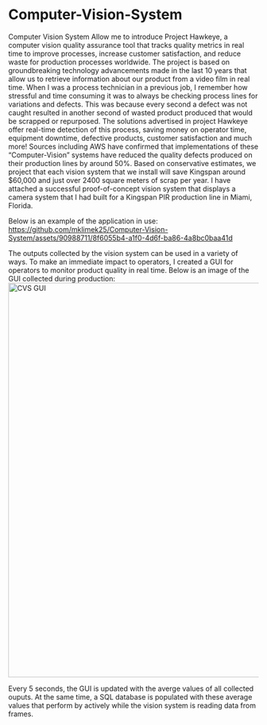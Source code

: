 # Computer-Vision-System
Computer Vision System
Allow me to introduce Project Hawkeye, a computer vision quality assurance tool that tracks quality metrics in real
time to improve processes, increase customer satisfaction, and reduce waste for production processes
worldwide. The project is based on groundbreaking technology advancements made in the last 10 years
that allow us to retrieve information about our product from a video film in real time.
When I was a process technician in a previous job, I remember how stressful and time consuming it was
to always be checking process lines for variations and defects. This was because every second a defect
was not caught resulted in another second of wasted product produced that would be scrapped or
repurposed. The solutions advertised in project Hawkeye offer real-time detection of this process,
saving money on operator time, equipment downtime, defective products, customer satisfaction and
much more!
Sources including AWS have confirmed that implementations of these “Computer-Vision” systems have
reduced the quality defects produced on their production lines by around 50%. Based on conservative
estimates, we project that each vision system that we install will save Kingspan around $60,000 and just
over 2400 square meters of scrap per year.
I have attached a successful proof-of-concept vision system that displays a camera system that I had
built for a Kingspan PIR production line in Miami, Florida.

Below is an example of the application in use: 
https://github.com/mklimek25/Computer-Vision-System/assets/90988711/8f6055b4-a1f0-4d6f-ba86-4a8bc0baa41d

The outputs collected by the vision system can be used in a variety of ways. To make an immediate impact to operators, I created a GUI for operators to monitor product quality in real time. Below is an image of the GUI collected during production:
<img width="794" alt="CVS GUI" src="https://github.com/mklimek25/Computer-Vision-System/assets/90988711/a68f1117-10f7-4165-ac89-4951682ee506">

Every 5 seconds, the GUI is updated with the averge values of all collected ouputs. At the same time, a SQL database is populated with these average values that perform by actively while the vision system is reading data from frames.
